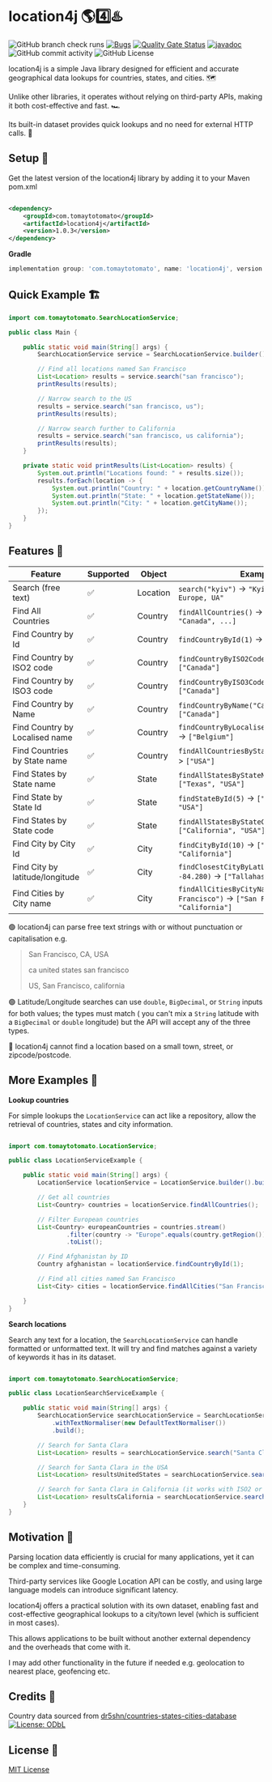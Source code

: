 # location4j 🌎4️⃣♨️

![GitHub branch check runs](https://img.shields.io/github/check-runs/tomaytotomato/location4j/master)
[![Bugs](https://sonarcloud.io/api/project_badges/measure?project=tomaytotomato_location4j&metric=bugs)](https://sonarcloud.io/summary/new_code?id=tomaytotomato_location4j)
[![Quality Gate Status](https://sonarcloud.io/api/project_badges/measure?project=tomaytotomato_location4j&metric=alert_status)](https://sonarcloud.io/summary/new_code?id=tomaytotomato_location4j)
[![javadoc](https://javadoc.io/badge2/com.tomaytotomato/location4j/1.0.3/javadoc.svg)](https://javadoc.io/doc/com.tomaytotomato/location4j/1.0.3) 
![GitHub commit activity](https://img.shields.io/github/commit-activity/m/tomaytotomato/location4j)
![GitHub License](https://img.shields.io/github/license/tomaytotomato/location4j)

location4j is a simple Java library designed for efficient and accurate geographical data lookups
for countries, states, and cities. 🗺️

Unlike other libraries, it operates without relying on third-party APIs, making it both
cost-effective and fast. 🏎️

Its built-in dataset provides quick lookups and no need for external HTTP calls. 📀

## Setup 🚀

Get the latest version of the location4j library by adding it to your Maven pom.xml

```xml

<dependency>
    <groupId>com.tomaytotomato</groupId>
    <artifactId>location4j</artifactId>
    <version>1.0.3</version>
</dependency>
```

**Gradle**

```gradle
implementation group: 'com.tomaytotomato', name: 'location4j', version: '1.0.3'
```

## Quick Example 🏗

```java
import com.tomaytotomato.SearchLocationService;

public class Main {

    public static void main(String[] args) {
        SearchLocationService service = SearchLocationService.builder().build();

        // Find all locations named San Francisco
        List<Location> results = service.search("san francisco");
        printResults(results);

        // Narrow search to the US
        results = service.search("san francisco, us");
        printResults(results);

        // Narrow search further to California
        results = service.search("san francisco, us california");
        printResults(results);
    }

    private static void printResults(List<Location> results) {
        System.out.println("Locations found: " + results.size());
        results.forEach(location -> {
            System.out.println("Country: " + location.getCountryName());
            System.out.println("State: " + location.getStateName());
            System.out.println("City: " + location.getCityName());
        });
    }
}

```

## Features 🔬


| Feature                         | Supported | Object   | Example                                                                         |
|---------------------------------|-----------|----------|---------------------------------------------------------------------------------|
| Search (free text)              | ✅         | Location | `search("kyiv")` -> `"Kyiv, Ukraine, Europe, UA"`                               |
| Find All Countries              | ✅         | Country  | `findAllCountries()` -> `["Belgium", "Canada", ...]`                            |
| Find Country by Id              | ✅         | Country  | `findCountryById(1)` -> `["Afghanistan"]`                                       |
| Find Country by ISO2 code       | ✅         | Country  | `findCountryByISO2Code("CA")` -> `["Canada"]`                                   |
| Find Country by ISO3 code       | ✅         | Country  | `findCountryByISO3Code("CAN")` -> `["Canada"]`                                  |
| Find Country by Name            | ✅         | Country  | `findCountryByName("Canada")` -> `["Canada"]`                                   |
| Find Country by Localised name  | ✅         | Country  | `findCountryByLocalisedName("Belgique")` -> `["Belgium"]`                       |
| Find Countries by State name    | ✅         | Country  | `findAllCountriesByStateName("Texas")` -> `["USA"]`                             |
| Find States by State name       | ✅         | State    | `findAllStatesByStateName("Texas")` -> `["Texas", "USA"]`                       |
| Find State by State Id          | ✅         | State    | `findStateById(5)` -> `["California", "USA"]`                                   |
| Find States by State code       | ✅         | State    | `findAllStatesByStateCode("CA")` -> `["California", "USA"]`                     |
| Find City by City Id            | ✅         | City     | `findCityById(10)` -> `["Los Angeles", "California"]`                           |
| Find City by latitude/longitude | ✅         | City     | `findClosestCityByLatLong(30.438, -84.280)` -> `["Tallahassee", "Florida"]`     |
| Find Cities by City name        | ✅         | City     | `findAllCitiesByCityName("San Francisco")` -> `["San Francisco", "California"]` |

🟢 location4j can parse free text strings with or without punctuation or capitalisation e.g.
> San Francisco, CA, USA
>
> ca united states san francisco
>
> US, San Francisco, california

🟢 Latitude/Longitude searches can use `double`, `BigDecimal`, or `String` inputs for both values; the types must match (
you can't mix a `String` latitude with a `BigDecimal` or `double` longitude) but the API will accept any of the three
types.

🔴 location4j cannot find a location based on a small town, street, or
zipcode/postcode.

## More Examples 🧪

**Lookup countries**

For simple lookups the `LocationService` can act like a repository, allow the retrieval of countries, states and city information.

```java

import com.tomaytotomato.LocationService;

public class LocationServiceExample {

    public static void main(String[] args) {
        LocationService locationService = LocationService.builder().build();

        // Get all countries
        List<Country> countries = locationService.findAllCountries();

        // Filter European countries
        List<Country> europeanCountries = countries.stream()
                .filter(country -> "Europe".equals(country.getRegion()))
                .toList();

        // Find Afghanistan by ID
        Country afghanistan = locationService.findCountryById(1);

        // Find all cities named San Francisco
        List<City> cities = locationService.findAllCities("San Francisco");

    }
}

```

**Search locations**

Search any text for a location, the `SearchLocationService` can handle formatted or unformatted text. It will try and find matches against a variety of keywords it has in its dataset.

```java

import com.tomaytotomato.SearchLocationService;

public class LocationSearchServiceExample {

    public static void main(String[] args) {
        SearchLocationService searchLocationService = SearchLocationService.builder()
            .withTextNormaliser(new DefaultTextNormaliser())
            .build();

        // Search for Santa Clara
        List<Location> results = searchLocationService.search("Santa Clara");

        // Search for Santa Clara in the USA
        List<Location> resultsUnitedStates = searchLocationService.search("Santa Clara USA");

        // Search for Santa Clara in California (it works with ISO2 or ISO3) codes
        List<Location> resultsCalifornia = searchLocationService.search("Santa Clara US CA");
    }
}

```

## Motivation 🌱

Parsing location data efficiently is crucial for many applications, yet it can be complex and
time-consuming.

Third-party services like Google Location API can be costly, and using large language models can
introduce significant latency.

location4j offers a practical solution with its own dataset, enabling fast and cost-effective
geographical lookups to a city/town level (which is sufficient in most cases).

This allows applications to be built without another external dependency and the overheads that come
with it.

I may add other functionality in the future if needed e.g. geolocation to nearest place, geofencing
etc.

## Credits 🙏

Country data sourced
from [dr5shn/countries-states-cities-database](https://github.com/dr5hn/countries-states-cities-database) [![License: ODbL](https://img.shields.io/badge/License-ODbL-brightgreen.svg)](https://opendatacommons.org/licenses/odbl/)

## License 📜

[MIT License](https://choosealicense.com/licenses/mit/)

